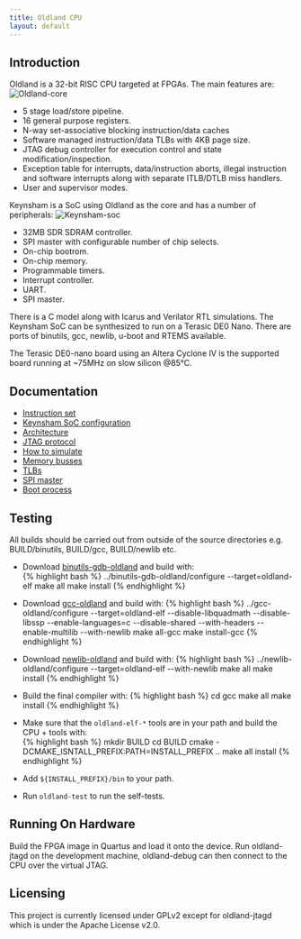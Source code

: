 ```yaml
---
title: Oldland CPU
layout: default
---
```


Introduction
------------

Oldland is a 32-bit RISC CPU targeted at FPGAs.  The main features are:
![Oldland-core](docs/oldland-core.svg)

  - 5 stage load/store pipeline.
  - 16 general purpose registers.
  - N-way set-associative blocking instruction/data caches
  - Software managed instruction/data TLBs with 4KB page size.
  - JTAG debug controller for execution control and state
  modification/inspection.
  - Exception table for interrupts, data/instruction aborts, illegal
  instruction and software interrupts along with separate ITLB/DTLB miss
  handlers.
  - User and supervisor modes.

Keynsham is a SoC using Oldland as the core and has a number of peripherals:
![Keynsham-soc](docs/keynsham-soc.svg)

 - 32MB SDR SDRAM controller.
 - SPI master with configurable number of chip selects.
 - On-chip bootrom.
 - On-chip memory.
 - Programmable timers.
 - Interrupt controller.
 - UART.
 - SPI master.

There is a C model along with Icarus and Verilator RTL simulations.  The
Keynsham SoC can be synthesized to run on a Terasic DE0 Nano.  There are ports
of binutils, gcc, newlib, u-boot and RTEMS available.

The Terasic DE0-nano board using an Altera Cyclone IV is the supported board
running at ~75MHz on slow silicon @85°C.

Documentation
-------------

- [Instruction set](instructions.html)
- [Keynsham SoC configuration](keynsham.html)
- [Architecture](docs/design.html)
- [JTAG protocol](docs/jtag.html)
- [How to simulate](docs/simulating.html)
- [Memory busses](docs/memory.html)
- [TLBs](docs/tlb.html)
- [SPI master](docs/spimaster.html)
- [Boot process](docs/booting.html)

Testing
-------

All builds should be carried out from outside of the source directories e.g.
BUILD/binutils, BUILD/gcc, BUILD/newlib etc.

   - Download [binutils-gdb-oldland](https://github.com/jamieiles/binutils-gdb-oldland") and build with:  
{% highlight bash %}
../binutils-gdb-oldland/configure --target=oldland-elf
make all
make install
{% endhighlight %}

   - Download [gcc-oldland](https://github.com/jamieiles/gcc-oldland) and build with:
{% highlight bash %}
../gcc-oldland/configure --target=oldland-elf --disable-libquadmath --disable-libssp --enable-languages=c --disable-shared --with-headers --enable-multilib --with-newlib
make all-gcc
make install-gcc
{% endhighlight %}

   - Download [newlib-oldland](https://github.com/jamieiles/newlib-oldland) and build with:
{% highlight bash %}
../newlib-oldland/configure --target=oldland-elf --with-newlib
make all
make install
{% endhighlight %}

   - Build the final compiler with:
{% highlight bash %}
cd gcc
make all
make install
{% endhighlight %}

   - Make sure that the `oldland-elf-*` tools are in your path and build the CPU + tools with:  
{% highlight bash %}
mkdir BUILD
cd BUILD
cmake -DCMAKE_ISNTALL_PREFIX:PATH=INSTALL_PREFIX ..
make all install
{% endhighlight %}

   - Add `${INSTALL_PREFIX}/bin` to your path.

   - Run `oldland-test` to run the self-tests.

Running On Hardware
-------------------

Build the FPGA image in Quartus and load it onto the device.  Run
oldland-jtagd on the development machine, oldland-debug can then connect to
the CPU over the virtual JTAG.

Licensing
---------

This project is currently licensed under GPLv2 except for oldland-jtagd which
is under the Apache License v2.0.
